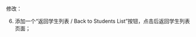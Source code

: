 修改：
<!-- 1. 所有学科都要双语显示； -->
<!-- 2. 添加GPA的计算公式，计算并且显示出GPA的值； -->
<!-- 3. A*的成绩目前没有背景色，请加入一个高级一点的背景色； -->
<!-- 4. 如果有评语，则显示各学科对应评语；如果没有，则根据数据属性生成一条简单评语 -->
<!-- 5. 在所有的页面，都提供一个统一的logo位置，我会上传一个logo.png，请使用这个logo，并且logo的要透明化融入网页里，不要看到明显的分界； -->
6. 添加一个“返回学生列表 / Back to Students List”按钮，点击后返回学生列表页面；


<!-- todo:
5. 点击“返回学生列表 / Back to Students List”要能够返回到学生列表页面（确保此功能成功）
3. 点击返回学生列表，没有成功返回到上一个位置（没有返回学生列表页面，返回的是重新上传的页面，请修复）；

7. 在“学生列表页面”，提供一个一键下载全部学生报告的pdf或图片的功能； -->

